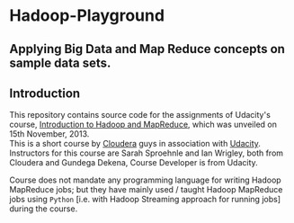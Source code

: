 # Hadoop-Playground

Applying Big Data and Map Reduce concepts on sample data sets.
----------

## Introduction
This repository contains source code for the assignments of Udacity's course, [Introduction to Hadoop and MapReduce](https://www.udacity.com/course/ud617), which was unveiled on 15th November, 2013.<br>
This is a short course by [Cloudera](http://www.cloudera.com) guys in association with [Udacity](https://www.udacity.com). Instructors for this course are Sarah Sproehnle and Ian Wrigley, both from Cloudera and Gundega Dekena, Course Developer is from Udacity.<br>

Course does not mandate any programming language for writing Hadoop MapReduce jobs; but they have mainly used / taught Hadoop MapReduce jobs using `Python` [i.e. with Hadoop Streaming approach for running jobs] during the course.<br>
